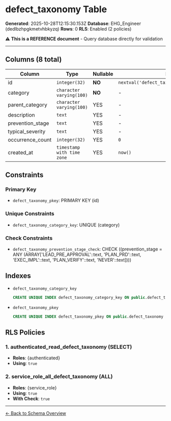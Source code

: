# defect_taxonomy Table

**Generated**: 2025-10-28T12:15:30.153Z
**Database**: EHG_Engineer (dedlbzhpgkmetvhbkyzq)
**Rows**: 0
**RLS**: Enabled (2 policies)

⚠️ **This is a REFERENCE document** - Query database directly for validation

---

## Columns (8 total)

| Column | Type | Nullable | Default | Description |
|--------|------|----------|---------|-------------|
| id | `integer(32)` | **NO** | `nextval('defect_taxonomy_id_seq'::regclass)` | - |
| category | `character varying(100)` | **NO** | - | - |
| parent_category | `character varying(100)` | YES | - | - |
| description | `text` | YES | - | - |
| prevention_stage | `text` | YES | - | - |
| typical_severity | `text` | YES | - | - |
| occurrence_count | `integer(32)` | YES | `0` | - |
| created_at | `timestamp with time zone` | YES | `now()` | - |

## Constraints

### Primary Key
- `defect_taxonomy_pkey`: PRIMARY KEY (id)

### Unique Constraints
- `defect_taxonomy_category_key`: UNIQUE (category)

### Check Constraints
- `defect_taxonomy_prevention_stage_check`: CHECK ((prevention_stage = ANY (ARRAY['LEAD_PRE_APPROVAL'::text, 'PLAN_PRD'::text, 'EXEC_IMPL'::text, 'PLAN_VERIFY'::text, 'NEVER'::text])))

## Indexes

- `defect_taxonomy_category_key`
  ```sql
  CREATE UNIQUE INDEX defect_taxonomy_category_key ON public.defect_taxonomy USING btree (category)
  ```
- `defect_taxonomy_pkey`
  ```sql
  CREATE UNIQUE INDEX defect_taxonomy_pkey ON public.defect_taxonomy USING btree (id)
  ```

## RLS Policies

### 1. authenticated_read_defect_taxonomy (SELECT)

- **Roles**: {authenticated}
- **Using**: `true`

### 2. service_role_all_defect_taxonomy (ALL)

- **Roles**: {service_role}
- **Using**: `true`
- **With Check**: `true`

---

[← Back to Schema Overview](../database-schema-overview.md)
